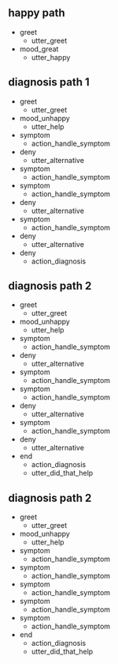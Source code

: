 ## happy path
* greet
  - utter_greet
* mood_great
  - utter_happy

## diagnosis path 1
* greet
  - utter_greet
* mood_unhappy
  - utter_help
* symptom
  - action_handle_symptom
* deny
  - utter_alternative
* symptom
  - action_handle_symptom
* symptom
  - action_handle_symptom
* deny
  - utter_alternative
* symptom
  - action_handle_symptom
* deny
  - utter_alternative
* deny
  - action_diagnosis

## diagnosis path 2
* greet
    - utter_greet
* mood_unhappy
    - utter_help
* symptom
    - action_handle_symptom
* deny
    - utter_alternative
* symptom
    - action_handle_symptom
* symptom
    - action_handle_symptom
* deny
    - utter_alternative
* symptom
    - action_handle_symptom
* deny
    - utter_alternative
* end
    - action_diagnosis
    - utter_did_that_help

## diagnosis path 2
* greet
    - utter_greet
* mood_unhappy
    - utter_help
* symptom
    - action_handle_symptom
* symptom
    - action_handle_symptom
* symptom
    - action_handle_symptom
* symptom
    - action_handle_symptom
* symptom
    - action_handle_symptom
* end
    - action_diagnosis
    - utter_did_that_help